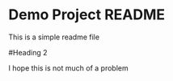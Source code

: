 # Demo Project README

This is a simple readme file

#Heading 2

I hope this is not much of a problem

